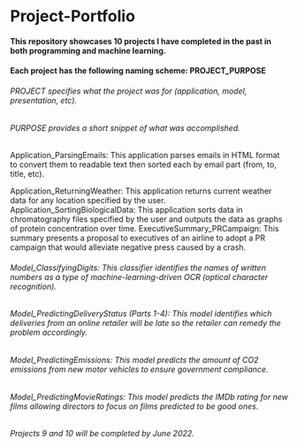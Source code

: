 # Project-Portfolio

#### This repository showcases 10 projects I have completed in the past in both programming and machine learning.
#### Each project has the following naming scheme: PROJECT_PURPOSE
###### PROJECT specifies what the project was for (application, model, presentation, etc). 
###### PURPOSE provides a short snippet of what was accomplished.

Application_ParsingEmails: This application parses emails in HTML format to convert them to readable text then sorted each by email part (from, to, title, etc).

Application_ReturningWeather: This application returns current weather data for any location specified by the user.
Application_SortingBiologicalData: This application sorts data in chromatography files specified by the user and outputs the data as graphs of protein concentration over time.
ExecutiveSummary_PRCampaign: This summary presents a proposal to executives of an airline to adopt a PR campaign that would alleviate negative press caused by a crash.
###### Model_ClassifyingDigits: This classifier identifies the names of written numbers as a type of machine-learning-driven OCR (optical character recognition).
###### Model_PredictingDeliveryStatus (Parts 1-4):  This model identifies which deliveries from an online retailer will be late so the retailer can remedy the problem accordingly.
###### Model_PredictingEmissions: This model predicts the amount of CO2 emissions from new motor vehicles to ensure government compliance.
###### Model_PredictingMovieRatings: This model predicts the IMDb rating for new films allowing directors to focus on films predicted to be good ones.

###### Projects 9 and 10 will be completed by June 2022.
